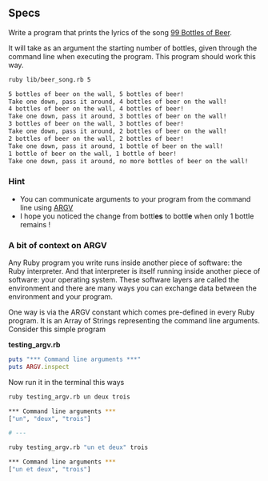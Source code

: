## Specs

Write a program that prints the lyrics of the song [99 Bottles of Beer](http://www.99-bottles-of-beer.net/lyrics.html).

It will take as an argument the starting number of bottles, given through the command line when executing the program. This program should work this way.

```bash
ruby lib/beer_song.rb 5

5 bottles of beer on the wall, 5 bottles of beer!
Take one down, pass it around, 4 bottles of beer on the wall!
4 bottles of beer on the wall, 4 bottles of beer!
Take one down, pass it around, 3 bottles of beer on the wall!
3 bottles of beer on the wall, 3 bottles of beer!
Take one down, pass it around, 2 bottles of beer on the wall!
2 bottles of beer on the wall, 2 bottles of beer!
Take one down, pass it around, 1 bottle of beer on the wall!
1 bottle of beer on the wall, 1 bottle of beer!
Take one down, pass it around, no more bottles of beer on the wall!
```

### Hint

* You can communicate arguments to your program from the command line using [ARGV](http://ruby.about.com/od/rubyfeatures/a/argv.htm)
* I hope you noticed the change from bottl<strong>es</strong> to bottl<strong>e</strong> when only 1 bottle remains !

### A bit of context on ARGV

Any Ruby program you write runs inside another piece of software: the Ruby interpreter. And that interpreter is itself running inside another piece of software: your operating system. These software layers are called the environment and there are many ways you can exchange data between the environment and your program.

One way is via the ARGV constant which comes pre-defined in every Ruby program. It is an Array of Strings representing the command line arguments. Consider this simple program

**testing_argv.rb**

```ruby
puts "*** Command line arguments ***"
puts ARGV.inspect
````
Now run it in the terminal this ways

```bash
ruby testing_argv.rb un deux trois

*** Command line arguments ***
["un", "deux", "trois"]

# ---

ruby testing_argv.rb "un et deux" trois

*** Command line arguments ***
["un et deux", "trois"]
```
